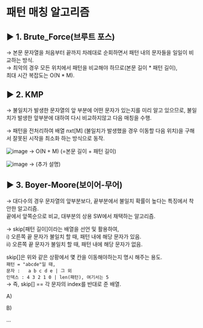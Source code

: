 
# 패턴 매칭 알고리즘  


## ▶ 1. Brute_Force(브루트 포스)  
→ 본문 문자열을 처음부터 끝까지 차례대로 순회하면서 패턴 내의 문자들을 일일이 비교하는 방식.  
→ 최악의 경우 모든 위치에서 패턴을 비교해야 하므로(본문 길이 * 패턴 길이),  
최대 시간 복잡도는 O(N * M).

## ▶ 2. KMP  
→ 불일치가 발생한 문자열의 앞 부분에 어떤 문자가 있는지를 미리 알고 있으므로, 불일치가 발생한 앞부분에 대하여 다시 비교하지않고 다음 매칭을 수행.  

→ 패턴을 전처리하여 배열 nxt[M] (불일치가 발생했을 경우 이동할 다음 위치)을 구해서 잘못된 시작을 최소화 하는 방식으로 동작.  

![image](https://user-images.githubusercontent.com/33312417/228741520-096b7ac3-fe43-4078-a290-56d78e7c29e8.png)
→ O(N + M) (=본문 길이 + 패턴 길이)  

![image](https://user-images.githubusercontent.com/33312417/228743864-104e84ab-b10e-4408-891d-db5c2465f3e9.png)
→ (추가 설명)


## ▶ 3. Boyer-Moore(보이어-무어)
→ 대다수의 경우 문자열의 앞부분보다, 끝부분에서 불일치 확률이 높다는 특징에서 착안한 알고리즘.  
끝에서 앞쪽순으로 비교, 대부분의 상용 SW에서 채택하는 알고리즘. 

→ skip[패턴 길이]이라는 배열을 선언 및 활용하여,  
  i) 오른쪽 끝 문자가 불일치 할 때, 패턴 내에 해당 문자가 있음.  
  ii) 오른쪽 끝 문자가 불일치 할 때, 패턴 내에 해당 문자가 없음.  

skip[]은 위와 같은 상황에서 몇 칸을 이동해야하는지 명시 해주는 용도.  
`패턴 = "abcde"일 때,  `  
`문자 :   a b c d e | 그 외  `  
`인덱스 : 4 3 2 1 0 | len(패턴), 여기서는 5`  
→ 즉, skip[] == 각 문자의 index를 반대로 준 배열.  

A)

B)

...
